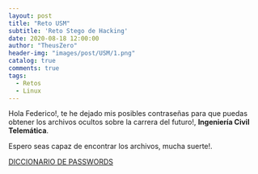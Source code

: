 ```yaml
---
layout: post
title: "Reto USM"
subtitle: 'Reto Stego de Hacking'
date: 2020-08-18 12:00:00
author: "TheusZero"
header-img: "images/post/USM/1.png"
catalog: true
comments: true
tags:
  - Retos
  - Linux
---
```


Hola Federico!, te he dejado mis posibles contraseñas para que puedas obtener los archivos ocultos sobre la carrera del futuro!, **Ingeniería Civil Telemática**. 

Espero seas capaz de encontrar los archivos, mucha suerte!.

[DICCIONARIO DE PASSWORDS](https://raw.githubusercontent.com/TheusZer0/TheusZero/gh-pages/images/post/dic.txt)

